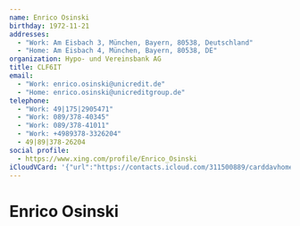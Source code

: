 ```yaml
---
name: Enrico Osinski
birthday: 1972-11-21
addresses:
  - "Work: Am Eisbach 3, München, Bayern, 80538, Deutschland"
  - "Home: Am Eisbach 4, München, Bayern, 80538, DE"
organization: Hypo- und Vereinsbank AG
title: CLF6IT
email:
  - "Work: enrico.osinski@unicredit.de"
  - "Home: enrico.osinski@unicreditgroup.de"
telephone:
  - "Work: 49|175|2905471"
  - "Work: 089/378-40345"
  - "Work: 089/378-41011"
  - "Work: +4989378-3326204"
  - 49|89|378-26204
social profile:
  - https://www.xing.com/profile/Enrico_Osinski
iCloudVCard: '{"url":"https://contacts.icloud.com/311500889/carddavhome/card/44104185-B235-4549-B1DC-D6366D1B256C.vcf","etag":"\"kmfha9es\"","data":"BEGIN:VCARD\r\nVERSION:3.0\r\nFN:\r\nN:Osinski;Enrico;;;\r\nUID:25C44C6E-B13D-453B-AD56-9F5EFE35E156\r\nBDAY;VALUE=date:1972-11-21\r\nADR;TYPE=WORK:;;Am Eisbach 3;München;Bayern;80538;Deutschland;\r\nADR;TYPE=HOME:;;Am Eisbach 4;München;Bayern;80538;DE;\r\nWP1.X-ABLABEL:Work\r\nWP2.X-ABLABEL:Work\r\nitem0.X-ABLABEL:xing\r\nPRODID:ez-vcard 0.9.13-fc\r\nREV:2025-04-03T22:07:26Z\r\nORG:Hypo- und Vereinsbank AG;\r\nTITLE:CLF6IT\r\nEMAIL;TYPE=WORK:enrico.osinski@unicredit.de\r\nEMAIL;TYPE=HOME:enrico.osinski@unicreditgroup.de\r\nPHOTO;VALUE=uri:https://gateway.icloud.com/contacts/311500889/ck/card/4079a\r\n 79408dbe37303775221bda31bfb\r\nTEL;TYPE=WORK:49|175|2905471\r\nTEL;TYPE=WORK:089/378-40345\r\nTEL;TYPE=WORK:089/378-41011\r\nTEL;TYPE=WORK:+4989378-3326204\r\nTEL:49|89|378-26204\r\nitem0.X-SOCIALPROFILE;X-USER=Enrico_Osinski:https://www.xing.com/profile/En\r\n rico_Osinski\r\nEND:VCARD"}'
---
```

# Enrico Osinski